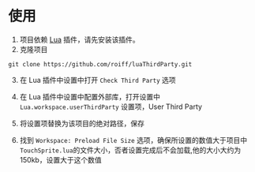 # 使用

1. 项目依赖 [Lua](https://marketplace.visualstudio.com/items?itemName=sumneko.lua) 插件，请先安装该插件。
2. 克隆项目

```
git clone https://github.com/roiff/luaThirdParty.git
```
3. 在 Lua 插件中设置中打开 `Check Third Party` 选项

4. 在 Lua 插件中设置中配置外部库，打开设置中 `Lua.workspace.userThirdParty` 设置项，User Third Party

5. 将设置项替换为该项目的绝对路径，保存

6. 找到 `Workspace: Preload File Size` 选项，确保所设置的数值大于项目中`TouchSprite.lua`的文件大小，否者设置完成后不会加载,他的大小大约为150kb，设置大于这个数值
